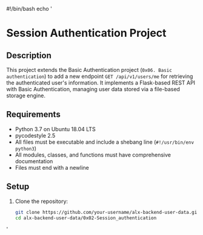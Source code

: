 #!/bin/bash
echo '
# Session Authentication Project

## Description
This project extends the Basic Authentication project (`0x06. Basic authentication`) to add a new endpoint `GET /api/v1/users/me` for retrieving the authenticated user's information. It implements a Flask-based REST API with Basic Authentication, managing user data stored via a file-based storage engine.

## Requirements
- Python 3.7 on Ubuntu 18.04 LTS
- pycodestyle 2.5
- All files must be executable and include a shebang line (`#!/usr/bin/env python3`)
- All modules, classes, and functions must have comprehensive documentation
- Files must end with a newline

## Setup
1. Clone the repository:
   ```bash
   git clone https://github.com/your-username/alx-backend-user-data.git
   cd alx-backend-user-data/0x02-Session_authentication
'

